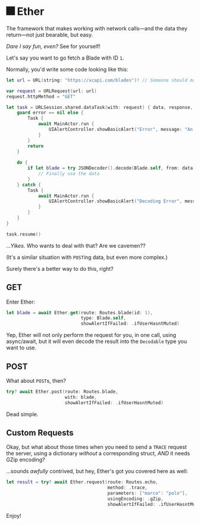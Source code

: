 # 🎆 Ether

The framework that makes working with network calls—and the data they return—not just bearable, but easy.

_Dare I say fun, even?_ See for yourself!

Let's say you want to go fetch a Blade with ID `1`.

Normally, you'd write some code looking like this:
```swift
let url = URL(string: "https://xcapi.com/blades")! // Someone should make this API…

var request = URLRequest(url: url)
request.httpMethod = "GET"

let task = URLSession.shared.dataTask(with: request) { data, response, error in
    guard error == nil else {
        Task {
            await MainActor.run {
                UIAlertController.showBasicAlert("Error", message: "An error occurred while loading the data.")
            }
        }
        return
    }
    
    do {
        if let blade = try JSONDecoder().decode(Blade.self, from: data) {
            // Finally use the data
        }
    } catch {
        Task {
            await MainActor.run {
                UIAlertController.showBasicAlert("Decoding Error", message: "An error occurred while decoding the data.")
            }
        }
    }
}

task.resume()
```

_…Yikes._ Who wants to deal with that? Are we cavemen??

(It's a similar situation with `POST`ing data, but even more complex.)

Surely there's a better way to do this, right?

## GET
Enter Ether:
```swift
let blade = await Ether.get(route: Routes.blade(id: 1),
                            type: Blade.self,
                            showAlertIfFailed: .ifUserHasntMuted)
```

Yep, Ether will not only perform the request for you, in one call, using async/await, but it will even decode the result into the `Decodable` type you want to use.

## POST
What about `POST`s, then?
```swift
try? await Ether.post(route: Routes.blade,
                      with: blade,
                      showAlertIfFailed: .ifUserHasntMuted)
```
Dead simple.

## Custom Requests

Okay, but what about those times when you need to send a `TRACE` request the server, using a dictionary _without_ a corresponding struct, _AND_ it needs GZip encoding?

…sounds _awfully_ contrived, but hey, Ether's got you covered here as well:

```swift
let result = try? await Ether.request(route: Routes.echo,
                                      method: .trace,
                                      parameters: ["marco": "polo"],
                                      usingEncoding: .gZip,
                                      showAlertIfFailed: .ifUserHasntMuted)
```

Enjoy!

